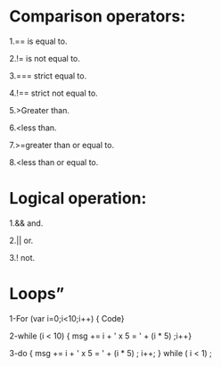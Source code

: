 # Comparison operators:
1.== is equal to.

2.!= is not equal to.

3.=== strict equal to.

4.!== strict not equal to.

5.>Greater than.

6.<less than.

7.>=greater than or equal to.

8.<less than or equal to.


# Logical operation:
1.&& and.

2.|| or.

3.! not.

# Loops”
1-For (var i=0;i<10;i++)
{
Code}


2-while (i < 10) { msg += i + ' x 5 = ' + (i * 5) ;i++}


3-do { msg += i + ' x 5 = ' + (i * 5) ; i++; }
 while ( i < 1) ;

